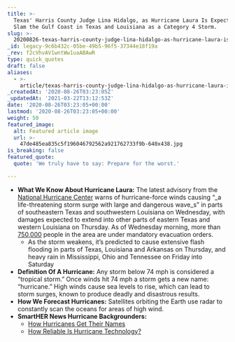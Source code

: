 ```yaml
---
title: >-
  Texas' Harris County Judge Lina Hidalgo, as Hurricane Laura Is Expected to
  Slam the Gulf Coast in Texas and Louisiana as a Category 4 Storm.
slug: >-
  20200826-texas-harris-county-judge-lina-hidalgo-as-hurricane-laura-is-expected-to-slam-the-gulf-coast-in-texas-and-louisiana-as-a-category-3-storm-as-soon-as-wednesday
_id: legacy-9c6b432c-05be-49b5-96f5-37344e18f19a
_rev: f2cVhvAV1wntWw1uaABAwR
type: quick_quotes
draft: false
aliases:
  - >-
    article/texas-harris-county-judge-lina-hidalgo-as-hurricane-laura-is-expected-to-slam-the-gulf-coast-in-texas-and-louisiana-as-a-category-3-storm-as-soon-as-wednesday/
_createdAt: '2020-08-26T03:23:05Z'
_updatedAt: '2021-03-22T13:12:53Z'
date: '2020-08-26T03:23:05+00:00'
lastmod: '2020-08-26T03:23:05+00:00'
weight: 50
featured_image:
  alt: Featured article image
  url: >-
    47de485ea835c5f196046792562a921762733f9b-640x438.jpg
is_breaking: false
featured_quote:
  quote: 'We truly have to say: Prepare for the worst.'

---
```

* **What We Know About Hurricane Laura:** The latest advisory from the [National Hurricane Center](https://www.nhc.noaa.gov/graphics_at3.shtml?key_messages) warns of hurricane-force winds causing “_a life-threatening storm surge with large and dangerous wave_s” in parts of southeastern Texas and southwestern Louisiana on Wednesday, with damages expected to extend into other parts of eastern Texas and western Louisiana on Thursday. As of Wednesday morning, more than [750,000](https://weather.com/news/news/2020-08-26-hurricane-laura-texas-louisiana-evacuations-preparations) people in the area are under mandatory evacuation orders.
  * As the storm weakens, it’s predicted to cause extensive flash flooding in parts of Texas, Louisiana and Arkansas on Thursday, and heavy rain in Mississippi, Ohio and Tennessee on Friday into Saturday
* **Definition Of A Hurricane:** Any storm below 74 mph is considered a “tropical storm.” Once winds hit 74 mph a storm gets a new name: “hurricane.” High winds cause sea levels to rise, which can lead to storm surges, known to produce deadly and disastrous results.
* **How We Forecast Hurricanes:** Satellites orbiting the Earth use radar to constantly scan the oceans for areas of high wind.
* **SmartHER News Hurricane Backgrounders:**
  * [How Hurricanes Get Their Names](https://smarthernews.com/why-name-hurricanes/)
  * [How Reliable Is Hurricane Technology?](https://smarthernews.com/18-09-14-how-good-is-hurricane-technology/)